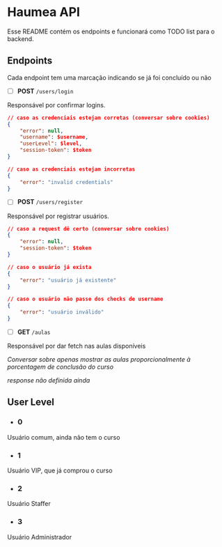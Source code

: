# Haumea API
Esse README contém os endpoints e funcionará como TODO list para o backend.

## Endpoints
Cada endpoint tem uma marcação indicando se já foi concluído ou não

- [ ] **POST** ``/users/login``

Responsável por confirmar logins.

```json
// caso as credenciais estejam corretas (conversar sobre cookies)
{
    "error": null,
    "username": $username,
    "userLevel": $level,
    "session-token": $token
}

// caso as credenciais estejam incorretas
{
    "error": "invalid credentials"
}
```

- [ ] **POST** ``/users/register``

Responsável por registrar usuários.

```json
// caso a request dê certo (conversar sobre cookies)
{
    "error": null,
    "session-token": $token
}

// caso o usuário já exista
{
    "error": "usuário já existente"
}

// caso o usuário não passe dos checks de username
{
    "error": "usuário inválido"
}
```
- [ ] **GET** ``/aulas``

Responsável por dar fetch nas aulas disponíveis

_Conversar sobre apenas mostrar as aulas proporcionalmente à porcentagem de conclusão do curso_

_response não definida ainda_

## User Level
- ### 0

Usuário comum, ainda não tem o curso

- ### 1

Usuário VIP, que já comprou o curso

- ### 2

Usuário Staffer

- ### 3

Usuário Administrador